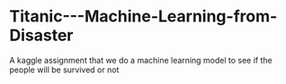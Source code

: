 # Titanic---Machine-Learning-from-Disaster
A kaggle assignment that we do a machine learning model to see if the people will be survived or not 
